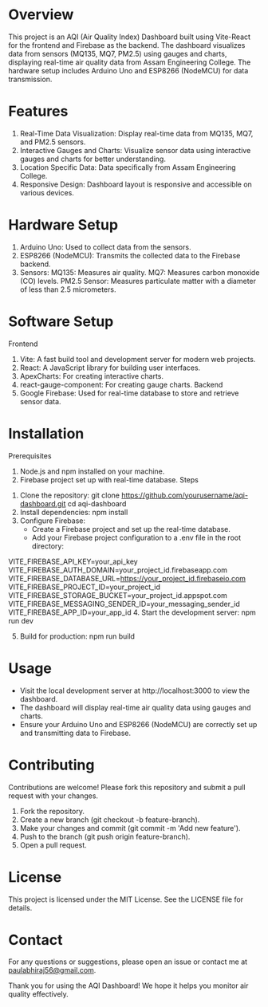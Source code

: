 # Overview
This project is an AQI (Air Quality Index) Dashboard built using Vite-React for the frontend and Firebase as the backend. The dashboard visualizes data from sensors (MQ135, MQ7, PM2.5) using gauges and charts, displaying real-time air quality data from Assam Engineering College. The hardware setup includes Arduino Uno and ESP8266 (NodeMCU) for data transmission.

# Features
1) Real-Time Data Visualization: Display real-time data from MQ135, MQ7, and PM2.5 sensors.
2) Interactive Gauges and Charts: Visualize sensor data using interactive gauges and charts for better understanding.
3) Location Specific Data: Data specifically from Assam Engineering College.
4) Responsive Design: Dashboard layout is responsive and accessible on various devices.
# Hardware Setup
1. Arduino Uno: Used to collect data from the sensors.
2. ESP8266 (NodeMCU): Transmits the collected data to the Firebase backend.
3. Sensors:
   MQ135: Measures air quality.
   MQ7: Measures carbon monoxide (CO) levels.
   PM2.5 Sensor: Measures particulate matter with a diameter of less than 2.5 micrometers.
# Software Setup
Frontend
1) Vite: A fast build tool and development server for modern web projects.
2) React: A JavaScript library for building user interfaces.
3) ApexCharts: For creating interactive charts.
4) react-gauge-component: For creating gauge charts.
Backend
1) Google Firebase: Used for real-time database to store and retrieve sensor data.

# Installation
Prerequisites
1) Node.js and npm installed on your machine.
2) Firebase project set up with real-time database.
Steps
1. Clone the repository:
git clone https://github.com/yourusername/aqi-dashboard.git
cd aqi-dashboard
2. Install dependencies:
npm install
3. Configure Firebase:
   - Create a Firebase project and set up the real-time database.
   - Add your Firebase project configuration to a .env file in the root directory:

VITE_FIREBASE_API_KEY=your_api_key
VITE_FIREBASE_AUTH_DOMAIN=your_project_id.firebaseapp.com
VITE_FIREBASE_DATABASE_URL=https://your_project_id.firebaseio.com
VITE_FIREBASE_PROJECT_ID=your_project_id
VITE_FIREBASE_STORAGE_BUCKET=your_project_id.appspot.com
VITE_FIREBASE_MESSAGING_SENDER_ID=your_messaging_sender_id
VITE_FIREBASE_APP_ID=your_app_id
4. Start the development server:
npm run dev

5. Build for production:
npm run build
# Usage
  - Visit the local development server at http://localhost:3000 to view the dashboard.
  - The dashboard will display real-time air quality data using gauges and charts.
  - Ensure your Arduino Uno and ESP8266 (NodeMCU) are correctly set up and transmitting data to Firebase.
# Contributing
Contributions are welcome! Please fork this repository and submit a pull request with your changes.

1. Fork the repository.
2. Create a new branch (git checkout -b feature-branch).
3. Make your changes and commit (git commit -m 'Add new feature').
4. Push to the branch (git push origin feature-branch).
5. Open a pull request.
# License
This project is licensed under the MIT License. See the LICENSE file for details.

# Contact
For any questions or suggestions, please open an issue or contact me at paulabhiraj56@gmail.com.

Thank you for using the AQI Dashboard! We hope it helps you monitor air quality effectively.
